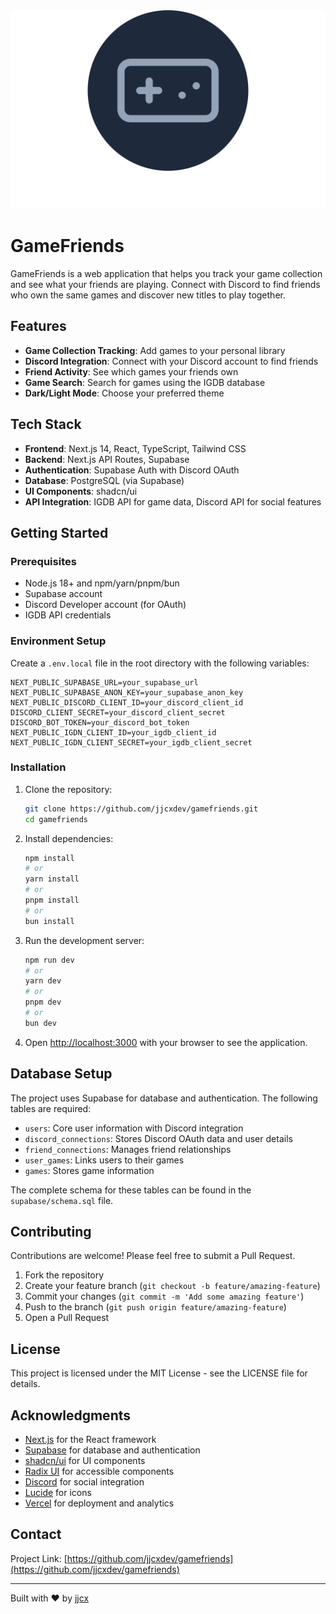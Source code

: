 <img src="https://github.com/jjcxdev/gamefriends/blob/main/readme-logo.png?raw=true" alt="GameFriends Logo"/>

# GameFriends

GameFriends is a web application that helps you track your game collection and see what your friends are playing. Connect with Discord to find friends who own the same games and discover new titles to play together.

## Features

- **Game Collection Tracking**: Add games to your personal library
- **Discord Integration**: Connect with your Discord account to find friends
- **Friend Activity**: See which games your friends own
- **Game Search**: Search for games using the IGDB database
- **Dark/Light Mode**: Choose your preferred theme

## Tech Stack

- **Frontend**: Next.js 14, React, TypeScript, Tailwind CSS
- **Backend**: Next.js API Routes, Supabase
- **Authentication**: Supabase Auth with Discord OAuth
- **Database**: PostgreSQL (via Supabase)
- **UI Components**: shadcn/ui
- **API Integration**: IGDB API for game data, Discord API for social features

## Getting Started

### Prerequisites

- Node.js 18+ and npm/yarn/pnpm/bun
- Supabase account
- Discord Developer account (for OAuth)
- IGDB API credentials

### Environment Setup

Create a `.env.local` file in the root directory with the following variables:

```
NEXT_PUBLIC_SUPABASE_URL=your_supabase_url
NEXT_PUBLIC_SUPABASE_ANON_KEY=your_supabase_anon_key
NEXT_PUBLIC_DISCORD_CLIENT_ID=your_discord_client_id
DISCORD_CLIENT_SECRET=your_discord_client_secret
DISCORD_BOT_TOKEN=your_discord_bot_token
NEXT_PUBLIC_IGDN_CLIENT_ID=your_igdb_client_id
NEXT_PUBLIC_IGDN_CLIENT_SECRET=your_igdb_client_secret
```

### Installation

1. Clone the repository:

   ```bash
   git clone https://github.com/jjcxdev/gamefriends.git
   cd gamefriends
   ```

2. Install dependencies:

   ```bash
   npm install
   # or
   yarn install
   # or
   pnpm install
   # or
   bun install
   ```

3. Run the development server:

   ```bash
   npm run dev
   # or
   yarn dev
   # or
   pnpm dev
   # or
   bun dev
   ```

4. Open [http://localhost:3000](http://localhost:3000) with your browser to see the application.

## Database Setup

The project uses Supabase for database and authentication. The following tables are required:

- `users`: Core user information with Discord integration
- `discord_connections`: Stores Discord OAuth data and user details
- `friend_connections`: Manages friend relationships
- `user_games`: Links users to their games
- `games`: Stores game information

The complete schema for these tables can be found in the `supabase/schema.sql` file.

## Contributing

Contributions are welcome! Please feel free to submit a Pull Request.

1. Fork the repository
2. Create your feature branch (`git checkout -b feature/amazing-feature`)
3. Commit your changes (`git commit -m 'Add some amazing feature'`)
4. Push to the branch (`git push origin feature/amazing-feature`)
5. Open a Pull Request

## License

This project is licensed under the MIT License - see the LICENSE file for details.

## Acknowledgments

- [Next.js](https://nextjs.org/) for the React framework
- [Supabase](https://supabase.io/) for database and authentication
- [shadcn/ui](https://ui.shadcn.com/) for UI components
- [Radix UI](https://www.radix-ui.com/) for accessible components
- [Discord](https://discord.com/) for social integration
- [Lucide](https://lucide.dev/) for icons
- [Vercel](https://vercel.com/) for deployment and analytics

## Contact

Project Link: [https://github.com/jjcxdev/gamefriends](https://github.com/jjcxdev/gamefriends)

---

Built with ❤️ by [jjcx](https://github.com/jjcxdev)
